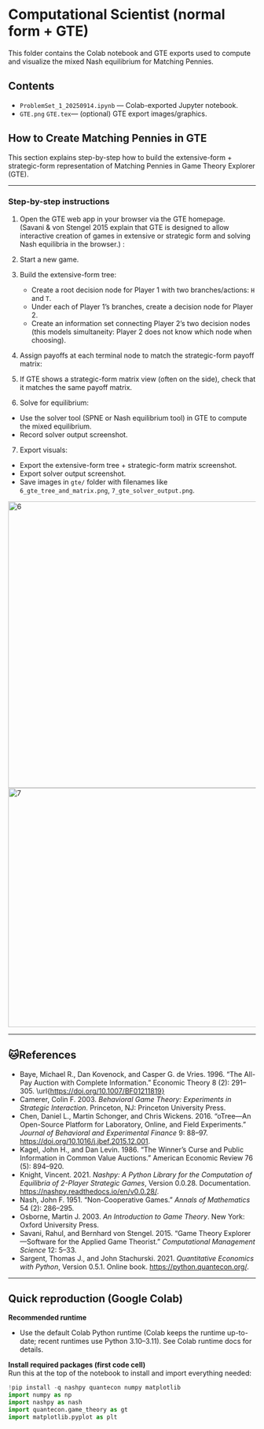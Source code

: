 # Computational Scientist (normal form + GTE)

This folder contains the Colab notebook and GTE exports used to compute and visualize the mixed Nash equilibrium for Matching Pennies.

## Contents
- `ProblemSet_1_20250914.ipynb` — Colab-exported Jupyter notebook.    
- `GTE.png` `GTE.tex`— (optional) GTE export images/graphics.  

## How to Create Matching Pennies in GTE

This section explains step-by-step how to build the extensive-form + strategic-form representation of Matching Pennies in Game Theory Explorer (GTE).

---

### Step-by-step instructions

1. Open the GTE web app in your browser via the GTE homepage.  
   (Savani & von Stengel 2015 explain that GTE is designed to allow interactive creation of games in extensive or strategic form and solving Nash equilibria in the browser.) :

2. Start a new game.

3. Build the extensive-form tree:
   - Create a root decision node for Player 1 with two branches/actions: `H` and `T`.
   - Under each of Player 1’s branches, create a decision node for Player 2.
   - Create an information set connecting Player 2’s two decision nodes (this models simultaneity: Player 2 does not know which node when choosing).

4. Assign payoffs at each terminal node to match the strategic-form payoff matrix:

5. If GTE shows a strategic-form matrix view (often on the side), check that it matches the same payoff matrix.

6. Solve for equilibrium:
- Use the solver tool (SPNE or Nash equilibrium tool) in GTE to compute the mixed equilibrium.
- Record solver output screenshot.

7. Export visuals:
- Export the extensive-form tree + strategic-form matrix screenshot.
- Export solver output screenshot.
- Save images in `gte/` folder with filenames like `6_gte_tree_and_matrix.png`, `7_gte_solver_output.png`.
<img width="1035" height="582" alt="6" src="https://github.com/user-attachments/assets/9aea132b-58b5-4354-849b-dd46e8de2608" />
<img width="774" height="486" alt="7" src="https://github.com/user-attachments/assets/428b94aa-9526-4284-8a65-08726103efc9" />

---
## 🐱References 
- Baye, Michael R., Dan Kovenock, and Casper G. de Vries. 1996. “The All-Pay Auction with Complete Information.” Economic Theory 8 (2): 291–305. \url{https://doi.org/10.1007/BF01211819}
- Camerer, Colin F. 2003. *Behavioral Game Theory: Experiments in Strategic Interaction*. Princeton, NJ: Princeton University Press.
- Chen, Daniel L., Martin Schonger, and Chris Wickens. 2016. “oTree—An Open-Source Platform for Laboratory, Online, and Field Experiments.” *Journal of Behavioral and Experimental Finance* 9: 88–97. https://doi.org/10.1016/j.jbef.2015.12.001.
- Kagel, John H., and Dan Levin. 1986. “The Winner’s Curse and Public Information in Common Value Auctions.” American Economic Review 76 (5): 894–920.
- Knight, Vincent. 2021. *Nashpy: A Python Library for the Computation of Equilibria of 2-Player Strategic Games*, Version 0.0.28. Documentation. https://nashpy.readthedocs.io/en/v0.0.28/.
- Nash, John F. 1951. “Non-Cooperative Games.” *Annals of Mathematics* 54 (2): 286–295.
- Osborne, Martin J. 2003. *An Introduction to Game Theory*. New York: Oxford University Press.
- Savani, Rahul, and Bernhard von Stengel. 2015. “Game Theory Explorer—Software for the Applied Game Theorist.” *Computational Management Science* 12: 5–33.
- Sargent, Thomas J., and John Stachurski. 2021. *Quantitative Economics with Python*, Version 0.5.1. Online book. https://python.quantecon.org/.


---

## Quick reproduction (Google Colab)

**Recommended runtime**
- Use the default Colab Python runtime (Colab keeps the runtime up-to-date; recent runtimes use Python 3.10–3.11). See Colab runtime docs for details. 

**Install required packages (first code cell)**  
Run this at the top of the notebook to install and import everything needed:
```python
!pip install -q nashpy quantecon numpy matplotlib
import numpy as np
import nashpy as nash
import quantecon.game_theory as gt
import matplotlib.pyplot as plt

